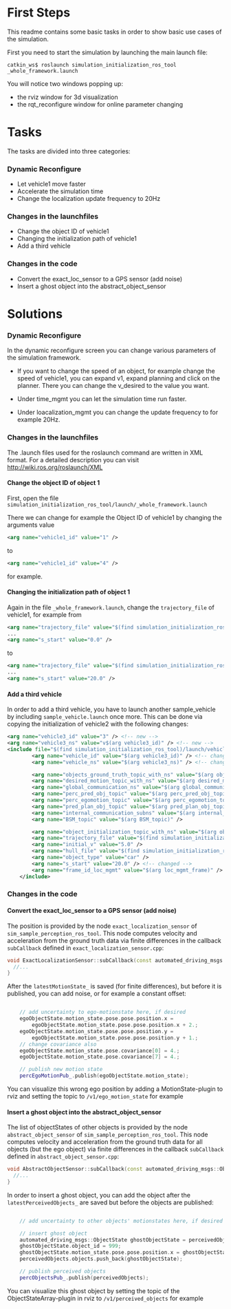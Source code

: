 # First Steps

This readme contains some basic tasks in order to show basic use cases of the simulation.

First you need to start the simulation by launching the main launch file:

`catkin_ws$ roslaunch simulation_initialization_ros_tool _whole_framework.launch`

You will notice two windows popping up:
* the rviz window for 3d visualization
* the rqt_reconfigure window for online parameter changing

# Tasks

The tasks are divided into three categories:

### Dynamic Reconfigure
  * Let vehicle1 move faster
  * Accelerate the simulation time
  * Change the localization update frequency to 20Hz

### Changes in the launchfiles
  * Change the object ID of vehicle1
  * Changing the initialization path of vehicle1
  * Add a third vehicle

### Changes in the code
  * Convert the exact_loc_sensor to a GPS sensor (add noise)
  * Insert a ghost object into the abstract_object_sensor


# Solutions

### Dynamic Reconfigure

In the dynamic reconfigure screen you can change various parameters of the simulation framework.

* If you want to change the speed of an object, for example change the speed of vehicle1, you can expand v1, expand planning and click on the planner. There you can change the v_desired to the value you want.

* Under time_mgmt you can let the simulation time run faster.

* Under loacalization_mgmt you can change the update frequency to for example 20Hz.


### Changes in the launchfiles

The .launch files used for the roslaunch command are written in XML format. For a detailed description you can visit http://wiki.ros.org/roslaunch/XML

#### Change the object ID of object 1

First, open the file `simulation_initialization_ros_tool/launch/_whole_framework.launch`

There we can change for example the Object ID of vehicle1 by changing the arguments value
```xml
<arg name="vehicle1_id" value="1" />
```
to
```xml
<arg name="vehicle1_id" value="4" />
```
for example.

#### Changing the initialization path of object 1

Again in the file `_whole_framework.launch`, change the `trajectory_file` of vehicle1, for example from
```xml
<arg name="trajectory_file" value="$(find simulation_initialization_ros_tool)/res/traj1.osm" />
...
<arg name="s_start" value="0.0" />
```
to
```xml
<arg name="trajectory_file" value="$(find simulation_initialization_ros_tool)/res/traj2.osm" />
...
<arg name="s_start" value="20.0" />
```


#### Add a third vehicle

In order to add a third vehicle, you have to launch another sample_vehicle by including `sample_vehicle.launch` once more. This can be done via copying the initialization of vehicle2 with the following changes:

```xml
<arg name="vehicle3_id" value="3" /> <!-- new -->
<arg name="vehicle3_ns" value="v$(arg vehicle3_id)" /> <!-- new -->
<include file="$(find simulation_initialization_ros_tool)/launch/vehicle_launchfiles/sample_vehicle.launch" ns="$(arg vehicle3_ns)" > <!-- changed -->
        <arg name="vehicle_id" value="$(arg vehicle3_id)" /> <!-- changed -->
        <arg name="vehicle_ns" value="$(arg vehicle3_ns)" /> <!-- changed -->

        <arg name="objects_ground_truth_topic_with_ns" value="$(arg objects_ground_truth_topic_with_ns)" />
        <arg name="desired_motion_topic_with_ns" value="$(arg desired_motion_topic_with_ns)" />
        <arg name="global_communication_ns" value="$(arg global_communication_ns)" />
        <arg name="perc_pred_obj_topic" value="$(arg perc_pred_obj_topic)" />
        <arg name="perc_egomotion_topic" value="$(arg perc_egomotion_topic)" />
        <arg name="pred_plan_obj_topic" value="$(arg pred_plan_obj_topic)" />
        <arg name="internal_communication_subns" value="$(arg internal_communication_subns)" />
        <arg name="BSM_topic" value="$(arg BSM_topic)" />

        <arg name="object_initialization_topic_with_ns" value="$(arg object_initialization_topic_with_ns)" />
        <arg name="trajectory_file" value="$(find simulation_initialization_ros_tool)/res/traj2.osm" />
        <arg name="initial_v" value="5.0" />
        <arg name="hull_file" value="$(find simulation_initialization_ros_tool)/res/sample_hull.xml" />
        <arg name="object_type" value="car" />
        <arg name="s_start" value="20.0" /> <!-- changed -->
        <arg name="frame_id_loc_mgmt" value="$(arg loc_mgmt_frame)" />
    </include>
```


### Changes in the code

#### Convert the exact_loc_sensor to a GPS sensor (add noise)

The position is provided by the node `exact_localization_sensor` of `sim_sample_perception_ros_tool`. This node computes velocity and acceleration from the ground truth data via finite differences in the callback `subCallback` defined in `exact_localization_sensor.cpp`:

```cpp
void ExactLocalizationSensor::subCallback(const automated_driving_msgs::ObjectStateArray::ConstPtr& msg) {
  //...
}
```
After the `latestMotionState_` is saved (for finite differences), but before it is published, you can add noise, or for example a constant offset:
```cpp

    // add uncertainty to ego-motionstate here, if desired
    egoObjectState.motion_state.pose.pose.position.x =
        egoObjectState.motion_state.pose.pose.position.x + 2.;
    egoObjectState.motion_state.pose.pose.position.y =
        egoObjectState.motion_state.pose.pose.position.y + 1.;
    // change covariance also
    egoObjectState.motion_state.pose.covariance[0] = 4.;
    egoObjectState.motion_state.pose.covariance[7] = 4.;

    // publish new motion state
    percEgoMotionPub_.publish(egoObjectState.motion_state);

```
You can visualize this wrong ego position by adding a MotionState-plugin to rviz and setting the topic to `/v1/ego_motion_state` for example

#### Insert a ghost object into the abstract_object_sensor

The list of objectStates of other objects is provided by the node `abstract_object_sensor` of `sim_sample_perception_ros_tool`. This node computes velocity and acceleration from the ground truth data for all objects (but the ego object) via finite differences in the callback `subCallback` defined in `abstract_object_sensor.cpp`:

```cpp
void AbstractObjectSensor::subCallback(const automated_driving_msgs::ObjectStateArray::ConstPtr& msg) {
  //...
}
```

In order to insert a ghost object, you can add the object after the `latestPerceivedObjects_` are saved but before the objects are published:

```cpp

    // add uncertainty to other objects' motionstates here, if desired

    // insert ghost object
    automated_driving_msgs::ObjectState ghostObjectState = perceivedObjects.objects[0];
    ghostObjectState.object_id = 999;
    ghostObjectState.motion_state.pose.pose.position.x = ghostObjectState.motion_state.pose.pose.position.x + 20.;
    perceivedObjects.objects.push_back(ghostObjectState);

    // publish perceived objects
    percObjectsPub_.publish(perceivedObjects);

```
You can visualize this ghost object by setting the topic of the ObjectStateArray-plugin in rviz to `/v1/perceived_objects` for example
